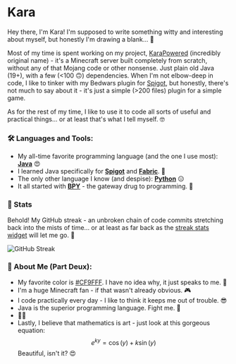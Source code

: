 # Kara

Hey there, I'm Kara! I'm supposed to write something witty and interesting about myself, but honestly I'm drawing a blank... 🥴

Most of my time is spent working on my project, [KaraPowered](https://www.github.com/KaraPowered) (incredibly original name) - it's a Minecraft server built completely from scratch, without any of that Mojang code or other nonsense. Just plain old Java (19+), with a few (<100 🙃) dependencies. When I'm not elbow-deep in code, I like to tinker with my Bedwars plugin for [Spigot](https://www.spigotmc.org), but honestly, there's not much to say about it - it's just a simple (>200 files) plugin for a simple game.

As for the rest of my time, I like to use it to code all sorts of useful and practical things... or at least that's what I tell myself. 🤓

### 🛠️ Languages and Tools:

* My all-time favorite programming language (and the one I use most): **[Java](https://www.java.com)** 😍
* I learned Java specifically for **[Spigot](https://www.spigotmc.org)** and **[Fabric](https://www.fabricmc.net)**. 🤩
* The only other language I know (and despise): **[Python](https://www.python.org)** 😑
* It all started with **[BPY](https://docs.blender.org/api/current/index.html)** - the gateway drug to programming. 🤗

### 💎 Stats

Behold! My GitHub streak - an unbroken chain of code commits stretching back into the mists of time... or at least as far back as the [streak stats widget](https://streak-stats.demolab.com) will let me go. 🤯

![GitHub Streak](https://streak-stats.demolab.com?user=Kara6432&date_format=j%20M%5B%20Y%5D)

### 🤪 About Me (Part Deux):

* My favorite color is [#CF9FFF](CF9FFF.png). I have no idea why, it just speaks to me. 🎨
* I'm a huge Minecraft fan - if that wasn't already obvious. 🎮
* I code practically every day - I like to think it keeps me out of trouble. 😎
* Java is the superior programming language. Fight me. 💪
* 🏳️‍⚧️
* Lastly, I believe that mathematics is art - just look at this gorgeous equation: $$e^{ky}=\cos\left(y\right)+k\sin\left(y\right)$$ Beautiful, isn't it? 😍
